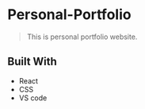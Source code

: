 # Personal-Portfolio

> This is personal portfolio website.

## Built With

- React
- CSS
- VS code
